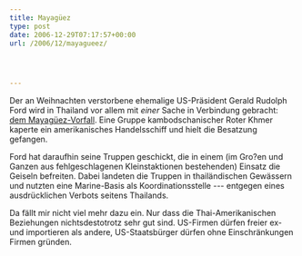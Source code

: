 ```yaml
---
title: Mayagüez
type: post
date: 2006-12-29T07:17:57+00:00
url: /2006/12/mayagueez/




---
```

Der an Weihnachten verstorbene ehemalige US-Präsident Gerald Rudolph Ford wird in Thailand vor allem mit _einer_ Sache in Verbindung gebracht: [dem Mayagüez-Vorfall][1]. Eine Gruppe kambodschanischer Roter Khmer kaperte ein amerikanisches Handelsschiff und hielt die Besatzung gefangen.

Ford hat daraufhin seine Truppen geschickt, die in einem (im Gro?en und Ganzen aus fehlgeschlagenen Kleinstaktionen bestehenden) Einsatz die Geiseln befreiten. Dabei landeten die Truppen in thailändischen Gewässern und nutzten eine Marine-Basis als Koordinationsstelle --- entgegen eines ausdrücklichen Verbots seitens Thailands.

Da fällt mir nicht viel mehr dazu ein. Nur dass die Thai-Amerikanischen Beziehungen nichtsdestotrotz sehr gut sind. US-Firmen dürfen freier ex- und importieren als andere, US-Staatsbürger dürfen ohne Einschränkungen Firmen gründen.

 [1]: http://en.wikipedia.org/wiki/Mayaguez_Incident#Impact_on_Thailand
